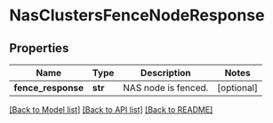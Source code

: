 # NasClustersFenceNodeResponse

## Properties
Name | Type | Description | Notes
------------ | ------------- | ------------- | -------------
**fence_response** | **str** | NAS node is fenced. | [optional] 

[[Back to Model list]](../README.md#documentation-for-models) [[Back to API list]](../README.md#documentation-for-api-endpoints) [[Back to README]](../README.md)

